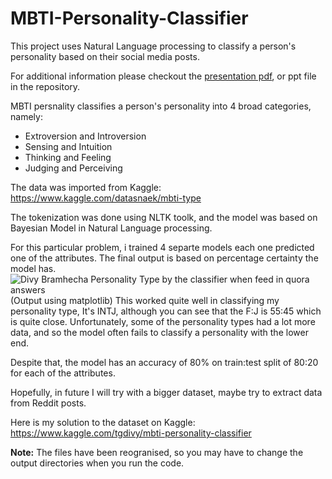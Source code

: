 # MBTI-Personality-Classifier

This project uses Natural Language processing to classify a person's personality based on their social media posts.

For additional information please checkout the [presentation pdf](https://github.com/TGDivy/MBTI-Personality-Classifier/blob/master/Project%20Presentation.pdf), or ppt file in the repository. 

MBTI persnality classifies a person's personality into 4 broad categories, namely:
  * Extroversion and Introversion
  * Sensing and Intuition
  * Thinking and Feeling
  * Judging and Perceiving

The data was imported from Kaggle: https://www.kaggle.com/datasnaek/mbti-type

The tokenization was done using NLTK toolk, and the model was based on Bayesian Model in Natural Language processing.

For this particular problem, i trained 4 separte models each one predicted one of the attributes. The final output is based on percentage certainty the model has. 
![Divy Bramhecha Personality Type by the classifier when feed in quora answers](Output%20Graphs%20and%20Predictions/Divy.png)
(Output using matplotlib)
This worked quite well in classifying my personality type, It's INTJ, although you can see that the F:J is 55:45 which is quite close. Unfortunately, some of the personality types had a lot more data, and so the model often fails to classify a personality with the lower end.

Despite that, the model has an accuracy of 80% on train:test split of 80:20 for each of the attributes.

Hopefully, in future I will try with a bigger dataset, maybe try to extract data from Reddit posts.

Here is my solution to the dataset on Kaggle: https://www.kaggle.com/tgdivy/mbti-personality-classifier

**Note:** The files have been reogranised, so you may have to change the output directories when you run the code.
